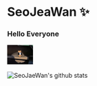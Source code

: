 # SeoJeaWan ✨

### Hello Everyone
<img src="https://github.com/SeoJaeWan/SeoJaeWan/blob/master/HelloJerry.gif" width="60px">

<!--
**SeoJaeWan/SeoJaeWan** is a ✨ _special_ ✨ repository because its `README.md` (this file) appears on your GitHub profile.

Here are some ideas to get you started:

- 🔭 I’m currently working on ...
- 🌱 I’m currently learning ...
- 👯 I’m looking to collaborate on ...
- 🤔 I’m looking for help with ...
- 💬 Ask me about ...
- 📫 How to reach me: ...
- 😄 Pronouns: ...
- ⚡ Fun fact: ...
-->
![SeoJaeWan's github stats](https://github-readme-stats.vercel.app/api?username=SeoJaeWan&show_icons=true&count_private=true)
